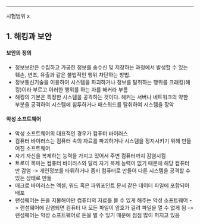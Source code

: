 
---
시험범위 x
## 1. 해킹과 보안
#### 보안의 정의
- 정보보안은 수집하고 가공한 정보를 송수신 및 저장하는 과정에서 발생할 수 있는 훼손, 변조, 유출과 같은 불법적인 행위 차단하는 방법.
- 정보통신기술을 이용하여 시스템을 파괴하거나 정보를 탈취하는 행위를 크래킹(해킹)이라 부르고 이러한 행위를 하는 자를 해커라 부름
- 해킹의 기본은 특정한 시스템을 공격하는 것이다. 해커는 서버나 네트워크의 약한 부분을 공격하여 시스템에 침투하거나 패스워드를 탈취하여 시스템을 장악
#### 악성 소프트웨어
- 악성 소프트웨어의 대표적인 경우가 컴퓨터 바이러스
- 컴퓨터 바이러스는 컴퓨터 속의 자료를 파괴하거나 시스템을 정지시키기 위해 만들어진 소프트웨어
- 자기 자신을 복제하는 능력을 가지고 있어서 주변 컴퓨터까지 감염시킴
- 트로이 목마는 컴퓨터 바이러스와 달리 자기 복제 능력이 없기 때문에 해당 컴퓨터만 감염 -> 개인정보를 타뤼하거나 좀비 컴퓨터로 만들어 다른 시스템을 공격할 수 있는 상태로 만듦
- 매크로 바이러스는 엑셀, 워드 혹은 파워포인트 문서 같은 데이터 파일에 포함되어 배포
- 랜섬웨어는 돈을 지불해야만 컴퓨터의 자료를 볼 수 있게 해주는 악성 소프트웨어 -> 랜섬웨어에 감염되면 컴퓨터 내 모든 파일이 암호가 걸려 파일을 열 수 없게 됨 -> 랜섬웨어는 악성 소프트웨어로 돈을 벌 수 있기 때문에 점점 많이 퍼지고 있음